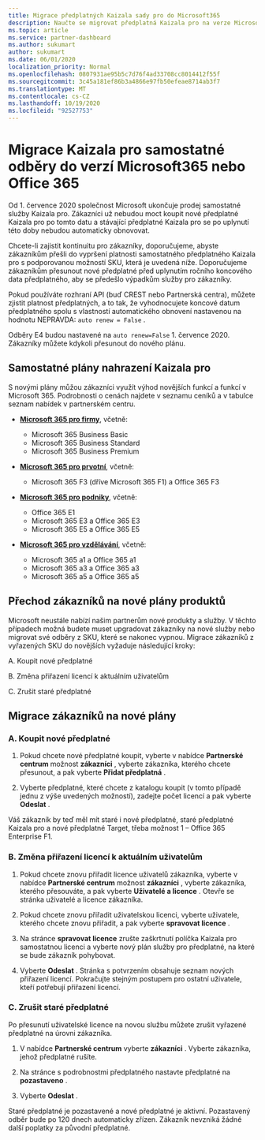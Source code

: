 ```yaml
---
title: Migrace předplatných Kaizala sady pro do Microsoft365
description: Naučte se migrovat předplatná Kaizala pro na verze Microsoft365 nebo Office 365. Přečtěte si tento článek, kde najdete další podrobnosti o přechodu zákazníků.
ms.topic: article
ms.service: partner-dashboard
ms.author: sukumart
author: sukumart
ms.date: 06/01/2020
localization_priority: Normal
ms.openlocfilehash: 0807931ae95b5c7d76f4ad33708cc8014412f55f
ms.sourcegitcommit: 3c45a181ef86b3a4866e97fb50efeae8714ab3f7
ms.translationtype: MT
ms.contentlocale: cs-CZ
ms.lasthandoff: 10/19/2020
ms.locfileid: "92527753"
---
```

# <a name="migrate-kaizala-pro-standalone-subscriptions-to-microsoft365-or-office-365-versions"></a>Migrace Kaizala pro samostatné odběry do verzí Microsoft365 nebo Office 365

Od 1. července 2020 společnost Microsoft ukončuje prodej samostatné služby Kaizala pro. Zákazníci už nebudou moct koupit nové předplatné Kaizala pro po tomto datu a stávající předplatné Kaizala pro se po uplynutí této doby nebudou automaticky obnovovat.

Chcete-li zajistit kontinuitu pro zákazníky, doporučujeme, abyste zákazníkům přešli do vypršení platnosti samostatného předplatného Kaizala pro s podporovanou možností SKU, která je uvedená níže. Doporučujeme zákazníkům přesunout nové předplatné před uplynutím ročního koncového data předplatného, aby se předešlo výpadkům služby pro zákazníky.

Pokud používáte rozhraní API (buď CREST nebo Partnerská centra), můžete zjistit platnost předplatných, a to tak, že vyhodnocujete koncové datum předplatného spolu s vlastností automatického obnovení nastavenou na hodnotu NEPRAVDA: `auto renew = False` .

Odběry E4 budou nastavené na `auto renew=False` 1. července 2020. Zákazníky můžete kdykoli přesunout do nového plánu.

## <a name="kaizala-pro-standalone-replacement-plans"></a>Samostatné plány nahrazení Kaizala pro

S novými plány můžou zákazníci využít výhod novějších funkcí a funkcí v Microsoft 365. Podrobnosti o cenách najdete v seznamu ceníků a v tabulce seznam nabídek v partnerském centru.

- [**Microsoft 365 pro firmy**](https://www.microsoft.com/microsoft-365/compare-all-microsoft-365-products?&activetab=tab:primaryr2), včetně:  
   - Microsoft 365 Business Basic
   - Microsoft 365 Business Standard
   - Microsoft 365 Business Premium
    
- [**Microsoft 365 pro prvotní**](https://www.microsoft.com/microsoft-365/microsoft-365-enterprise-f3?activetab=pivot:overviewtab), včetně:
   - Microsoft 365 F3 (dříve Microsoft 365 F1) a Office 365 F3
    
- [**Microsoft 365 pro podniky**](https://www.microsoft.com/microsoft-365/compare-microsoft-365-enterprise-plans), včetně: 
   - Office 365 E1
   - Microsoft 365 E3 a Office 365 E3
   - Microsoft 365 E5 a Office 365 E5

- [**Microsoft 365 pro vzdělávání**](https://www.microsoft.com/education/buy-license/microsoft365), včetně: 
    - Microsoft 365 a1 a Office 365 a1
    - Microsoft 365 a3 a Office 365 a3
    - Microsoft 365 a5 a Office 365 a5

## <a name="transition-customers-to-new-product-plans"></a>Přechod zákazníků na nové plány produktů

Microsoft neustále nabízí našim partnerům nové produkty a služby. V těchto případech možná budete muset upgradovat zákazníky na nové služby nebo migrovat své odběry z SKU, které se nakonec vypnou. Migrace zákazníků z vyřazených SKU do novějších vyžaduje následující kroky:

A. Koupit nové předplatné

B. Změna přiřazení licencí k aktuálním uživatelům

C. Zrušit staré předplatné


## <a name="migrate-your-customers-to-new-plans"></a>Migrace zákazníků na nové plány

### <a name="a-purchase-the-new-subscription"></a>A. Koupit nové předplatné

1. Pokud chcete nové předplatné koupit, vyberte v nabídce **Partnerské centrum** možnost **zákazníci** , vyberte zákazníka, kterého chcete přesunout, a pak vyberte **Přidat předplatná** .

2. Vyberte předplatné, které chcete z katalogu koupit (v tomto případě jednu z výše uvedených možností), zadejte počet licencí a pak vyberte **Odeslat** .

Váš zákazník by teď měl mít staré i nové předplatné, staré předplatné Kaizala pro a nové předplatné Target, třeba možnost 1 – Office 365 Enterprise F1.

### <a name="b-reassign-current-user-licenses"></a>B. Změna přiřazení licencí k aktuálním uživatelům

1. Pokud chcete znovu přiřadit licence uživatelů zákazníka, vyberte v nabídce **Partnerské centrum** možnost **zákazníci** , vyberte zákazníka, kterého přesouváte, a pak vyberte **Uživatelé a licence** . Otevře se stránka uživatelé a licence zákazníka.

2. Pokud chcete znovu přiřadit uživatelskou licenci, vyberte uživatele, kterého chcete znovu přiřadit, a pak vyberte **spravovat licence** .

3. Na stránce **spravovat licence** zrušte zaškrtnutí políčka Kaizala pro samostatnou licenci a vyberte nový plán služby pro předplatné, na které se bude zákazník pohybovat.

4.  Vyberte **Odeslat** . Stránka s potvrzením obsahuje seznam nových přiřazení licencí. Pokračujte stejným postupem pro ostatní uživatele, kteří potřebují přiřazení licencí.

### <a name="c-cancel-old-subscription"></a>C. Zrušit staré předplatné

Po přesunutí uživatelské licence na novou službu můžete zrušit vyřazené předplatné na úrovni zákazníka.

1.  V nabídce **Partnerské centrum** vyberte **zákazníci** . Vyberte zákazníka, jehož předplatné rušíte.

2.  Na stránce s podrobnostmi předplatného nastavte předplatné na **pozastaveno** .

3.  Vyberte **Odeslat** .

Staré předplatné je pozastavené a nové předplatné je aktivní. Pozastavený odběr bude po 120 dnech automaticky zřízen. Zákazník nevzniká žádné další poplatky za původní předplatné.
